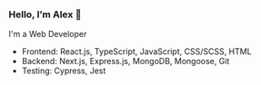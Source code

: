 ### Hello, I’m Alex 👋

I'm a Web Developer

* Frontend: React.js, TypeScript, JavaScript, CSS/SCSS, HTML
* Backend: Next.js, Express.js, MongoDB, Mongoose, Git
* Testing: Cypress, Jest
